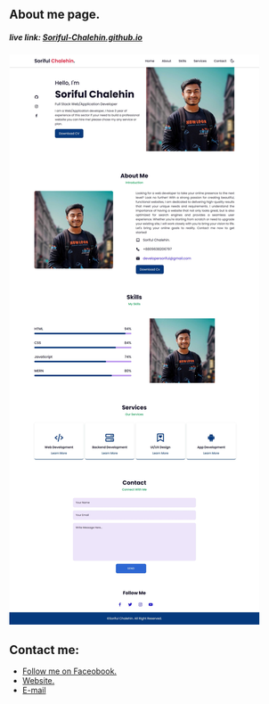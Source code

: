 ## About me page.
##### live link: <a href=https://soriful-chalehin.github.io>Soriful-Chalehin.github.io</a>

<img src="assets/img/website-preview.jpg">

## Contact me:
<ul>
    <li><a href='https://facebook.com/Chalehin'> Follow me on Faceobook.</li>
    <li><a href='https://developersoriful.com'> Website.</li>
    <li><a href='mailto:developersoriful@gmail.com'> E-mail </li>
</ul>
